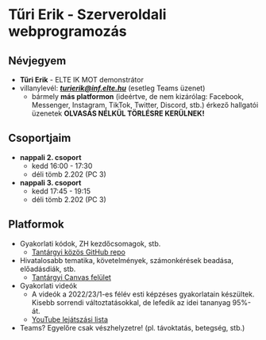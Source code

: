 # Tűri Erik - Szerveroldali webprogramozás

## Névjegyem

- **Tűri Erik** - ELTE IK MOT demonstrátor
- villanylevél: ***turierik@inf.elte.hu*** (esetleg Teams üzenet)
    - bármely **más platformon** (ideértve, de nem kizárólag: Facebook, Messenger, Instagram, TikTok, Twitter, Discord, stb.) érkező hallgatói üzenetek **OLVASÁS NÉLKÜL TÖRLÉSRE KERÜLNEK!**

## Csoportjaim

- **nappali 2. csoport**
    - kedd 16:00 - 17:30
    - déli tömb 2.202 (PC 3)
- **nappali 3. csoport**
    - kedd 17:45 - 19:15
    - déli tömb 2.202 (PC 3)

## Platformok

- Gyakorlati kódok, ZH kezdőcsomagok, stb.
    - [Tantárgyi közös GitHub repo](https://github.com/szerveroldali)
- Hivatalosabb tematika, követelmények, számonkérések beadása, előadásdiák, stb.
    - [Tantárgyi Canvas felület](https://canvas.elte.hu)
- Gyakorlati videók
    - A videók a 2022/23/1-es félév esti képzéses gyakorlatain készültek. Kisebb sorrendi változtatásokkal, de lefedik az idei tananyag 95%-át.
    - [YouTube lejátszási lista](https://www.youtube.com/playlist?list=PL4alkMYFMfltGP3P5c_IU65GGiwNR-eFn)
- Teams? Egyelőre csak vészhelyzetre! (pl. távoktatás, betegség, stb.)